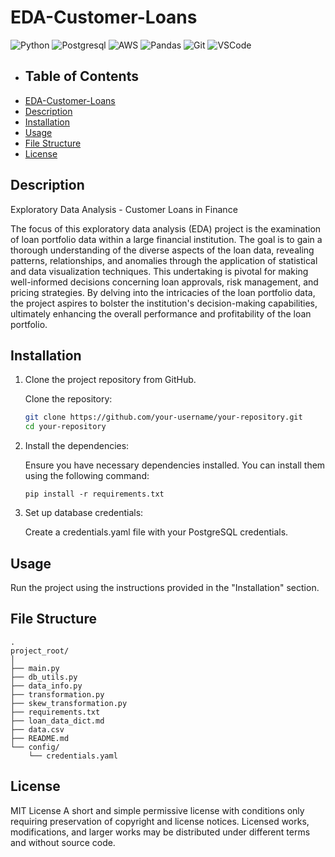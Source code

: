 # EDA-Customer-Loans

![Python](https://img.shields.io/badge/Python-FFD43B?style=for-the-badge&logo=python&logoColor=blue) ![Postgresql](https://img.shields.io/badge/PostgreSQL-316192?style=for-the-badge&logo=postgresql&logoColor=white) ![AWS](https://img.shields.io/badge/Amazon_AWS-FF9900?style=for-the-badge&logo=amazonaws&logoColor=white) ![Pandas](https://img.shields.io/badge/pandas-%23150458.svg?style=for-the-badge&logo=pandas&logoColor=white)  ![Git](https://img.shields.io/badge/GIT-E44C30?style=for-the-badge&logo=git&logoColor=white) ![VSCode](	https://img.shields.io/badge/VSCode-0078D4?style=for-the-badge&logo=visual%20studio%20code&logoColor=white)</div>


- ## Table of Contents
- [EDA-Customer-Loans](#eda-customer-loans)
- [Description](#description)
- [Installation](#installation)
- [Usage](#usage)
- [File Structure](#file-structure)
- [License](#license)


## Description
Exploratory Data Analysis - Customer Loans in Finance

The focus of this exploratory data analysis (EDA) project is the examination of loan portfolio data within a large financial institution. The goal is to gain a thorough understanding of the diverse aspects of the loan data, revealing patterns, relationships, and anomalies through the application of statistical and data visualization techniques. This undertaking is pivotal for making well-informed decisions concerning loan approvals, risk management, and pricing strategies. By delving into the intricacies of the loan portfolio data, the project aspires to bolster the institution's decision-making capabilities, ultimately enhancing the overall performance and profitability of the loan portfolio.

## Installation
1. Clone the project repository from GitHub.

   Clone the repository:

   ``` bash
   git clone https://github.com/your-username/your-repository.git
   cd your-repository

   ```
1. Install the dependencies:

   Ensure you have necessary dependencies installed. You can install them using the following command:

   ```
   pip install -r requirements.txt

   ```
1. Set up database credentials:

   Create a credentials.yaml file with your PostgreSQL credentials.
## Usage
Run the project using the instructions provided in the "Installation" section.

## File Structure
    .
    project_root/
    │
    ├── main.py
    ├── db_utils.py
    ├── data_info.py
    ├── transformation.py
    ├── skew_transformation.py
    ├── requirements.txt
    ├── loan_data_dict.md
    ├── data.csv
    ├── README.md
    └── config/
        └── credentials.yaml

## License
MIT License
A short and simple permissive license with conditions only requiring preservation of copyright and license notices. Licensed works, modifications, and larger works may be distributed under different terms and without source code.